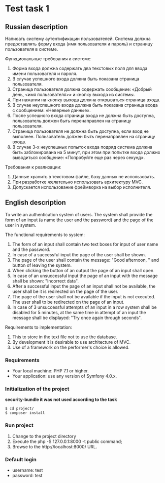 Test task 1
============


Russian description
-------------

Написать систему аутентификации пользователей. Система должна предоставлять форму входа (имя
пользователя и пароль) и страницу пользователя в системе.

Функциональные требования к системе:
1. Форма входа должна содержать два текстовых поля для ввода имени пользователя и пароля.
2. В случае успешного входа должна быть показана страница пользователя.
3. Страница пользователя должна содержать сообщение: «Добрый день, <имя пользователя>» и
кнопку выхода из системы.
4. При нажатии на кнопку выхода должна открываться страница входа.
5. В случае неуспешного входа должна быть показана страница входа с сообщением: «Неверные
данные».
6. После успешного входа страница входа не должна быть доступна, пользователь должен быть
перенаправлен на страницу пользователя.
7. Страница пользователя не должна быть доступна, если вход не выполнен. Пользователь должен
быть перенаправлен на страницу входа.
8. В случае 3-х неуспешных попыток входа подряд система должна быть заблокирована на 5 минут,
при этом при попытке входа должно выводиться сообщение: «Попробуйте еще раз через <N>
секунд».

Требования к реализации:
1. Данные хранить в текстовом файле, базу данных не использовать.
2. При разработке желательно использовать архитектуру MVC.
3. Допускается использование фреймворка на выбор исполнителя.

English description
-------------

To write an authentication system of users. The system shall provide the form of an input (a name
the user and the password) and the page of the user in system.

The functional requirements to system:
1. The form of an input shall contain two text boxes for input of user name and the password.
2. In case of a successful input the page of the user shall be shown.
3. The page of the user shall contain the message: "Good afternoon, <username>" and
button of leaving the system.
4. When clicking the button of an output the page of an input shall open.
5. In case of an unsuccessful input the page of an input with the message shall be shown: "Incorrect
data".
6. After a successful input the page of an input shall not be available, the user shall be
it is redirected on the page of the user.
7. The page of the user shall not be available if the input is not executed. The user shall
to be redirected on the page of an input.
8. In case of 3 unsuccessful attempts of an input in a row system shall be disabled for 5 minutes,
at the same time in attempt of an input the message shall be displayed: "Try once again through <N>
seconds".

Requirements to implementation:
1. This to store in the text file not to use the database.
2. By development it is desirable to use architecture of MVC.
3. Use of a framework on the performer's choice is allowed.

### Requirements

  * Your local machine: PHP 7.1 or higher.
  * Your application: use any version of Symfony 4.0.x.

### Initialization of the project

**security-bundle it was not used according to the task**

```console
$ cd project/
$ composer install
```

### Run project

1. Change to the project directory
2. Execute the php -S 127.0.0.1:8000 -t public command;
3. Browse to the http://localhost:8000/ URL.
   

### Default login

* username: test
* password: test
